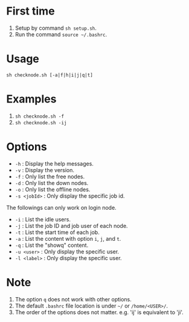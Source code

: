 # First time
1. Setup by command `sh setup.sh`.
2. Run the command `source ~/.bashrc`.

# Usage
`sh checknode.sh [-a|f|h|i|j|q|t]`

# Examples
1. `sh checknode.sh -f`
2. `sh checknode.sh -ij`

# Options
* `-h`         : Display the help messages.
* `-v`         : Display the version.
* `-f`         : Only list the free nodes.
* `-d`         : Only list the down nodes.
* `-o`         : Only list the offline nodes.
* `-s <jobId>` : Only display the specific job id.

The followings can only work on login node.

* `-i`         : List the idle users.
* `-j`         : List the job ID and job user of each node.
* `-t`         : List the start time of each job.
* `-a`         : List the content with option `i`, `j`, and `t`.
* `-q`         : List the "showq" content.
* `-u <user>`  : Only display the specific user.
* `-l <label>` : Only display the specific user.


# Note
1. The option `q` does not work with other options. 
2. The default `.bashrc` file location is under `~/` or `/home/<USER>/`.
3. The order of the options does not matter. e.g. 'ij' is equivalent to 'ji'.
